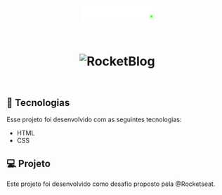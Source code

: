 <p align="center">
  <img alt="RocketBlog" src="./assets/logo.svg" width="160px">
</p>

<br>

<h1 align="center">
    <img src="https://efficient-sloth-d85.notion.site/image/https%3A%2F%2Fs3-us-west-2.amazonaws.com%2Fsecure.notion-static.com%2Febac2770-72b8-4df4-ab46-c50c49634883%2Fdesktop.png?table=block&id=659bfe5f-242b-426e-b0e8-e098f888c2bf&spaceId=08f749ff-d06d-49a8-a488-9846e081b224&width=2000&userId=&cache=v2" alt="RocketBlog" width="560px"/>
</h1>


<br>


## 🧪  Tecnologias

Esse projeto foi desenvolvido com as seguintes tecnologias:

- HTML
- CSS


## 💻 Projeto

Este projeto foi desenvolvido como desafio proposto pela @Rocketseat. 
